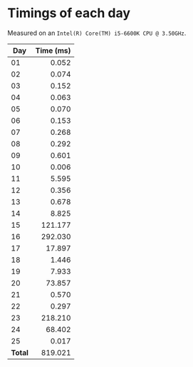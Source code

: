 # Timings of each day
Measured on an `Intel(R) Core(TM) i5-6600K CPU @ 3.50GHz`.

| Day       | Time (ms) |
| --------- | --------: |
| 01        | 0.052     |
| 02        | 0.074     |
| 03        | 0.152     |
| 04        | 0.063     |
| 05        | 0.070     |
| 06        | 0.153     |
| 07        | 0.268     |
| 08        | 0.292     |
| 09        | 0.601     |
| 10        | 0.006     |
| 11        | 5.595     |
| 12        | 0.356     |
| 13        | 0.678     |
| 14        | 8.825     |
| 15        | 121.177   |
| 16        | 292.030   |
| 17        | 17.897    |
| 18        | 1.446     |
| 19        | 7.933     |
| 20        | 73.857    |
| 21        | 0.570     |
| 22        | 0.297     |
| 23        | 218.210   |
| 24        | 68.402    |
| 25        | 0.017     |
| **Total** | 819.021   |
